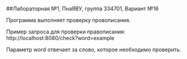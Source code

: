 ##Лабораторная №1, ПнаЯВУ, группа 334701, Вариант №16

Программа выполняет проверку провописания.

Пример запроса для проверки правописания:
http://localhost:8080/check?word=example

Параметр word отвечает за слово, которое необходимо проверить.
